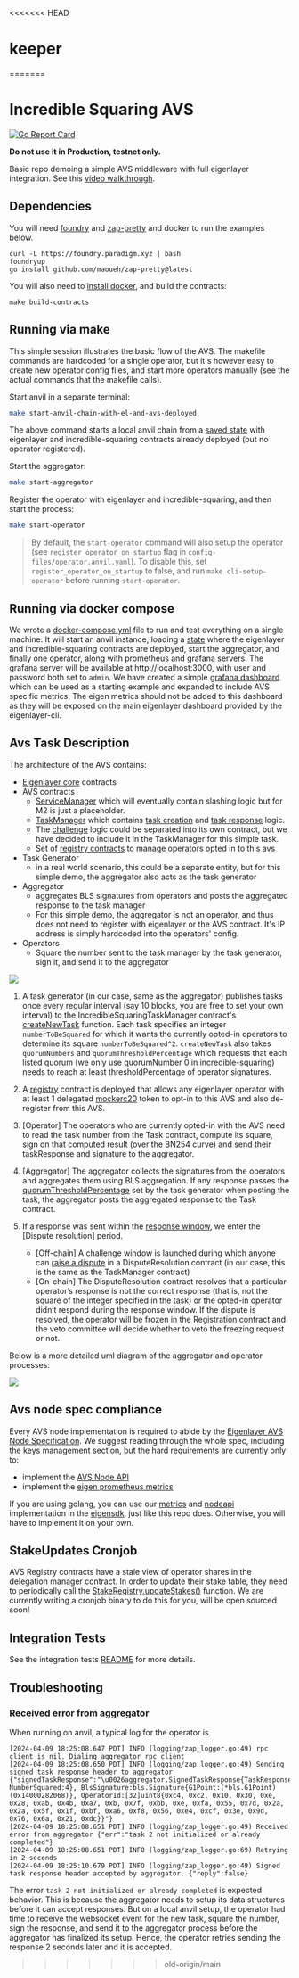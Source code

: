 <<<<<<< HEAD
# keeper
=======
# Incredible Squaring AVS

[![Go Report Card](https://goreportcard.com/badge/github.com/Layr-Labs/incredible-squaring-avs)](https://goreportcard.com/report/github.com/Layr-Labs/incredible-squaring-avs)

<b> Do not use it in Production, testnet only. </b>

Basic repo demoing a simple AVS middleware with full eigenlayer integration. See this [video walkthrough](https://www.loom.com/share/50314b3ec0f34e2ba386d45724602d76?sid=9d68d8cb-d2d5-4123-bd06-776de2076de0).

## Dependencies

You will need [foundry](https://book.getfoundry.sh/getting-started/installation) and [zap-pretty](https://github.com/maoueh/zap-pretty) and docker to run the examples below.
```
curl -L https://foundry.paradigm.xyz | bash
foundryup
go install github.com/maoueh/zap-pretty@latest
```
You will also need to [install docker](https://docs.docker.com/get-docker/), and build the contracts:
```
make build-contracts
```

## Running via make

This simple session illustrates the basic flow of the AVS. The makefile commands are hardcoded for a single operator, but it's however easy to create new operator config files, and start more operators manually (see the actual commands that the makefile calls).

Start anvil in a separate terminal:

```bash
make start-anvil-chain-with-el-and-avs-deployed
```

The above command starts a local anvil chain from a [saved state](./tests/anvil/avs-and-eigenlayer-deployed-anvil-state.json) with eigenlayer and incredible-squaring contracts already deployed (but no operator registered).

Start the aggregator:

```bash
make start-aggregator
```

Register the operator with eigenlayer and incredible-squaring, and then start the process:

```bash
make start-operator
```

> By default, the `start-operator` command will also setup the operator (see `register_operator_on_startup` flag in `config-files/operator.anvil.yaml`). To disable this, set `register_operator_on_startup` to false, and run `make cli-setup-operator` before running `start-operator`.

## Running via docker compose

We wrote a [docker-compose.yml](./docker-compose.yml) file to run and test everything on a single machine. It will start an anvil instance, loading a [state](./tests/anvil/avs-and-eigenlayer-deployed-anvil-state.json) where the eigenlayer and incredible-squaring contracts are deployed, start the aggregator, and finally one operator, along with prometheus and grafana servers. The grafana server will be available at http://localhost:3000, with user and password both set to `admin`. We have created a simple [grafana dashboard](./grafana/provisioning/dashboards/AVSs/incredible_squaring.json) which can be used as a starting example and expanded to include AVS specific metrics. The eigen metrics should not be added to this dashboard as they will be exposed on the main eigenlayer dashboard provided by the eigenlayer-cli.

## Avs Task Description

The architecture of the AVS contains:

- [Eigenlayer core](https://github.com/Layr-Labs/eigenlayer-contracts/tree/master) contracts
- AVS contracts
  - [ServiceManager](contracts/src/IncredibleSquaringServiceManager.sol) which will eventually contain slashing logic but for M2 is just a placeholder.
  - [TaskManager](contracts/src/IncredibleSquaringTaskManager.sol) which contains [task creation](contracts/src/IncredibleSquaringTaskManager.sol#L83) and [task response](contracts/src/IncredibleSquaringTaskManager.sol#L102) logic.
  - The [challenge](contracts/src/IncredibleSquaringTaskManager.sol#L176) logic could be separated into its own contract, but we have decided to include it in the TaskManager for this simple task.
  - Set of [registry contracts](https://github.com/Layr-Labs/eigenlayer-middleware) to manage operators opted in to this avs
- Task Generator
  - in a real world scenario, this could be a separate entity, but for this simple demo, the aggregator also acts as the task generator
- Aggregator
  - aggregates BLS signatures from operators and posts the aggregated response to the task manager
  - For this simple demo, the aggregator is not an operator, and thus does not need to register with eigenlayer or the AVS contract. It's IP address is simply hardcoded into the operators' config.
- Operators
  - Square the number sent to the task manager by the task generator, sign it, and send it to the aggregator

![](./diagrams/architecture.png)

1. A task generator (in our case, same as the aggregator) publishes tasks once every regular interval (say 10 blocks, you are free to set your own interval) to the IncredibleSquaringTaskManager contract's [createNewTask](contracts/src/IncredibleSquaringTaskManager.sol#L83) function. Each task specifies an integer `numberToBeSquared` for which it wants the currently opted-in operators to determine its square `numberToBeSquared^2`. `createNewTask` also takes `quorumNumbers` and `quorumThresholdPercentage` which requests that each listed quorum (we only use quorumNumber 0 in incredible-squaring) needs to reach at least thresholdPercentage of operator signatures.

2. A [registry](https://github.com/Layr-Labs/eigenlayer-middleware/blob/master/src/BLSRegistryCoordinatorWithIndices.sol) contract is deployed that allows any eigenlayer operator with at least 1 delegated [mockerc20](contracts/src/ERC20Mock.sol) token to opt-in to this AVS and also de-register from this AVS.

3. [Operator] The operators who are currently opted-in with the AVS need to read the task number from the Task contract, compute its square, sign on that computed result (over the BN254 curve) and send their taskResponse and signature to the aggregator.

4. [Aggregator] The aggregator collects the signatures from the operators and aggregates them using BLS aggregation. If any response passes the [quorumThresholdPercentage](contracts/src/IIncredibleSquaringTaskManager.sol#L36) set by the task generator when posting the task, the aggregator posts the aggregated response to the Task contract.

5. If a response was sent within the [response window](contracts/src/IncredibleSquaringTaskManager.sol#L119), we enter the [Dispute resolution] period.
   - [Off-chain] A challenge window is launched during which anyone can [raise a dispute](contracts/src/IncredibleSquaringTaskManager.sol#L171) in a DisputeResolution contract (in our case, this is the same as the TaskManager contract)
   - [On-chain] The DisputeResolution contract resolves that a particular operator’s response is not the correct response (that is, not the square of the integer specified in the task) or the opted-in operator didn’t respond during the response window. If the dispute is resolved, the operator will be frozen in the Registration contract and the veto committee will decide whether to veto the freezing request or not.

Below is a more detailed uml diagram of the aggregator and operator processes:

![](./diagrams/uml.png)

## Avs node spec compliance

Every AVS node implementation is required to abide by the [Eigenlayer AVS Node Specification](https://docs.eigenlayer.xyz/category/node-specification). We suggest reading through the whole spec, including the keys management section, but the hard requirements are currently only to:
- implement the [AVS Node API](https://docs.eigenlayer.xyz/category/avs-node-api)
- implement the [eigen prometheus metrics](https://docs.eigenlayer.xyz/category/metrics)

If you are using golang, you can use our [metrics](https://github.com/Layr-Labs/eigensdk-go/tree/master/metrics) and [nodeapi](https://github.com/Layr-Labs/eigensdk-go/tree/master/nodeapi) implementation in the [eigensdk](https://github.com/Layr-Labs/eigensdk-go), just like this repo does. Otherwise, you will have to implement it on your own.

## StakeUpdates Cronjob

AVS Registry contracts have a stale view of operator shares in the delegation manager contract. In order to update their stake table, they need to periodically call the [StakeRegistry.updateStakes()](https://github.com/Layr-Labs/eigenlayer-middleware/blob/f171a0812126bbb0bb6d44f53c622591a643e987/src/StakeRegistry.sol#L76) function. We are currently writing a cronjob binary to do this for you, will be open sourced soon!

## Integration Tests

See the integration tests [README](tests/anvil/README.md) for more details.

## Troubleshooting

### Received error from aggregator

When running on anvil, a typical log for the operator is
```
[2024-04-09 18:25:08.647 PDT] INFO (logging/zap_logger.go:49) rpc client is nil. Dialing aggregator rpc client
[2024-04-09 18:25:08.650 PDT] INFO (logging/zap_logger.go:49) Sending signed task response header to aggregator {"signedTaskResponse":"\u0026aggregator.SignedTaskResponse{TaskResponse:contractIncredibleSquaringTaskManager.IIncredibleSquaringTaskManagerTaskResponse{ReferenceTaskIndex:0x2, NumberSquared:4}, BlsSignature:bls.Signature{G1Point:(*bls.G1Point)(0x14000282068)}, OperatorId:[32]uint8{0xc4, 0xc2, 0x10, 0x30, 0xe, 0x28, 0xab, 0x4b, 0xa7, 0xb, 0x7f, 0xbb, 0xe, 0xfa, 0x55, 0x7d, 0x2a, 0x2a, 0x5f, 0x1f, 0xbf, 0xa6, 0xf8, 0x56, 0xe4, 0xcf, 0x3e, 0x9d, 0x76, 0x6a, 0x21, 0xdc}}"}
[2024-04-09 18:25:08.651 PDT] INFO (logging/zap_logger.go:49) Received error from aggregator {"err":"task 2 not initialized or already completed"}
[2024-04-09 18:25:08.651 PDT] INFO (logging/zap_logger.go:69) Retrying in 2 seconds
[2024-04-09 18:25:10.679 PDT] INFO (logging/zap_logger.go:49) Signed task response header accepted by aggregator. {"reply":false}
```

The error `task 2 not initialized or already completed` is expected behavior. This is because the aggregator needs to setup its data structures before it can accept responses. But on a local anvil setup, the operator had time to receive the websocket event for the new task, square the number, sign the response, and send it to the aggregator process before the aggregator has finalized its setup. Hence, the operator retries sending the response 2 seconds later and it is accepted.
>>>>>>> old-origin/main
